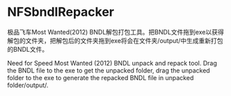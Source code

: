 # NFSbndlRepacker

极品飞车Most Wanted(2012) BNDL解包打包工具。把BNDL文件拖到exe以获得解包的文件夹，把解包后的文件夹拖到exe将会在文件夹/output/中生成重新打包的BNDL文件。

Need for Speed Most Wanted (2012) BNDL unpack and repack tool.
Drag the BNDL file to the exe to get the unpacked folder, drag the unpacked folder to the exe to generate the repacked BNDL file in unpacked folder/output/.
